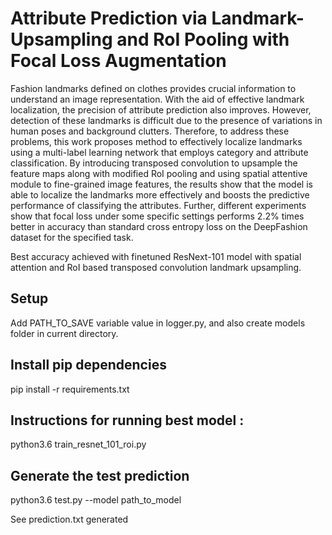 # Attribute Prediction via Landmark-Upsampling and RoI Pooling with Focal Loss Augmentation

Fashion landmarks defined on clothes provides crucial information to understand an image representation. With the aid of effective landmark localization, the precision of attribute prediction also improves. However, detection of these landmarks is difficult due to the presence of variations in human poses and background clutters. Therefore, to address these problems, this work proposes method to effectively localize landmarks using a multi-label learning network that employs category and attribute classification. By introducing transposed convolution to upsample the feature maps along with modified RoI pooling and using spatial attentive module to fine-grained image features, the results show that the model is able to localize the landmarks more effectively and boosts the predictive performance of classifying the attributes. Further, different experiments show that focal loss under some specific settings performs 2.2% times better in accuracy than standard cross entropy loss on the DeepFashion dataset for the specified task.


Best accuracy achieved with finetuned ResNext-101 model with spatial attention and RoI based transposed convolution landmark upsampling.

## Setup

Add PATH_TO_SAVE variable value in logger.py, and also create models folder in current directory.
## Install pip dependencies

pip install -r requirements.txt

## Instructions for running best model :

python3.6 train_resnet_101_roi.py

## Generate the test prediction

python3.6 test.py --model path_to_model

See prediction.txt generated
